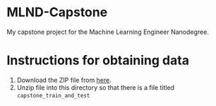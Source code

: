 # MLND-Capstone
My capstone project for the Machine Learning Engineer Nanodegree.

# Instructions for obtaining data
1. Download the ZIP file from [here](http://tomlisankie.com/capstone_train_and_test.zip).
2. Unzip file into this directory so that there is a file titled `capstone_train_and_test`
